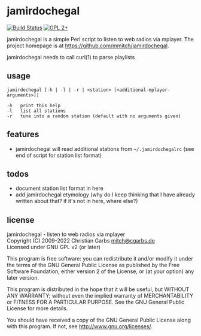 jamirdochegal
=============

[![Build Status](https://travis-ci.org/mmitch/jamirdochegal.svg?branch=master)](https://travis-ci.org/mmitch/jamirdochegal)
[![GPL 2+](https://img.shields.io/badge/license-GPL%202%2B-blue.svg)](http://www.gnu.org/licenses/gpl-2.0-standalone.html)

jamirdochegal is a simple Perl script to listen to web radios via
mplayer.  The project homepage is at <https://github.com/mmitch/jamirdochegal>.

jamirdochegal needs to call curl(1) to parse playlists

usage
-----

    jamirdochegal [-h | -l | -r | <station> [<additional-mplayer-arguments>]]
    
    -h   print this help
    -l   list all stations
    -r   tune into a random station (default with no arguments given)


features
--------

* jamirdochegal will read additional stations from `~/.jamirdochegalrc`
  (see end of script for station list format)


todos
-----

* document station list format in here
* add jamirdochegal etymology (why do I keep thinking that I have
  already written about that?  if it's not in here, where else?)


license
-------

jamirdochegal  -  listen to web radios via mplayer  
Copyright (C) 2009-2022  Christian Garbs <mitch@cgarbs.de>  
Licensed under GNU GPL v2 (or later)  

This program is free software: you can redistribute it and/or modify
it under the terms of the GNU General Public License as published by
the Free Software Foundation, either version 2 of the License, or
(at your option) any later version.

This program is distributed in the hope that it will be useful,
but WITHOUT ANY WARRANTY; without even the implied warranty of
MERCHANTABILITY or FITNESS FOR A PARTICULAR PURPOSE.  See the
GNU General Public License for more details.

You should have received a copy of the GNU General Public License
along with this program.  If not, see <http://www.gnu.org/licenses/>.

